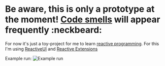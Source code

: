 # Be aware, this is only a prototype at the moment! [Code smells](http://blog.codinghorror.com/code-smells/) will appear frequently :neckbeard:

For now it's just a toy-project for me to learn [reactive programming](http://www.reactivemanifesto.org/). For this I'm using [ReactiveUI](http://reactiveui.net/) and [Reactive Extensions](http://reactivex.io/)

Example run:
![Example run](http://henrikm.com/content/images/2016/May/nrk_download.gif)
